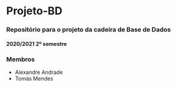 # Projeto-BD
### Repositório para o projeto da cadeira de Base de Dados
#### 2020/2021 2º semestre

### Membros
* Alexandre Andrade
* Tomás Mendes
